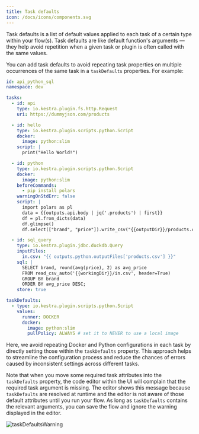 ```yaml
---
title: Task defaults
icon: /docs/icons/components.svg
---
```


Task defaults is a list of default values applied to each task of a certain type within your flow(s). Task defaults are like default function's arguments — they help avoid repetition when a given task or plugin is often called with the same values.

You can add task defaults to avoid repeating task properties on multiple occurrences of the same task in a `taskDefaults` properties. For example:

```yaml
id: api_python_sql
namespace: dev

tasks:
  - id: api
    type: io.kestra.plugin.fs.http.Request
    uri: https://dummyjson.com/products

  - id: hello
    type: io.kestra.plugin.scripts.python.Script
    docker:
      image: python:slim
    script: |
      print("Hello World!")

  - id: python
    type: io.kestra.plugin.scripts.python.Script
    docker:
      image: python:slim
    beforeCommands:
      - pip install polars
    warningOnStdErr: false
    script: |
      import polars as pl
      data = {{outputs.api.body | jq('.products') | first}}
      df = pl.from_dicts(data)
      df.glimpse()
      df.select(["brand", "price"]).write_csv("{{outputDir}}/products.csv")

  - id: sql_query
    type: io.kestra.plugin.jdbc.duckdb.Query
    inputFiles:
      in.csv: "{{ outputs.python.outputFiles['products.csv'] }}"
    sql: |
      SELECT brand, round(avg(price), 2) as avg_price
      FROM read_csv_auto('{{workingDir}}/in.csv', header=True)
      GROUP BY brand
      ORDER BY avg_price DESC;
    store: true

taskDefaults:
  - type: io.kestra.plugin.scripts.python.Script
    values:
      runner: DOCKER
      docker:
        image: python:slim
        pullPolicy: ALWAYS # set it to NEVER to use a local image
```

Here, we avoid repeating Docker and Python configurations in each task by directly setting those within the `taskDefaults` property. This approach helps to streamline the configuration process and reduce the chances of errors caused by inconsistent settings across different tasks.

Note that when you move some required task attributes into the `taskDefaults` property, the code editor within the UI will complain that the required task argument is missing. The editor shows this message because `taskDefaults` are resolved at runtime and the editor is not aware of those default attributes until you run your flow. As long as `taskDefaults` contains the relevant arguments, you can save the flow and ignore the warning displayed in the editor.

![taskDefaultsWarning](/docs/developer-guide/flow/warning.png)